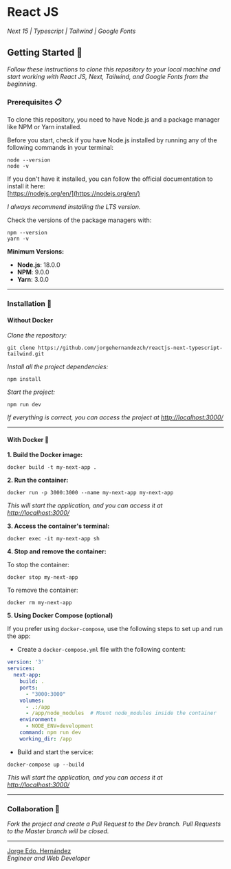 # React JS
_Next 15 | Typescript | Tailwind | Google Fonts_

## Getting Started 🚀

_Follow these instructions to clone this repository to your local machine and start working with React JS, Next, Tailwind, and Google Fonts from the beginning._

### Prerequisites 📋

To clone this repository, you need to have Node.js and a package manager like NPM or Yarn installed.

Before you start, check if you have Node.js installed by running any of the following commands in your terminal:

```
node --version
node -v
```

If you don't have it installed, you can follow the official documentation to install it here:  
[https://nodejs.org/en/](https://nodejs.org/en/)

_I always recommend installing the LTS version._

Check the versions of the package managers with:

```
npm --version
yarn -v
```

**Minimum Versions:**
- **Node.js**: 18.0.0
- **NPM**: 9.0.0
- **Yarn**: 3.0.0

---

### Installation 🔧

#### **Without Docker**

_Clone the repository:_

```
git clone https://github.com/jorgehernandezch/reactjs-next-typescript-tailwind.git
```

_Install all the project dependencies:_

```
npm install
```

_Start the project:_

```
npm run dev
```

_If everything is correct, you can access the project at [http://localhost:3000/](http://localhost:3000/)_

---

#### **With Docker** 🐳

**1. Build the Docker image:**

```
docker build -t my-next-app .
```

**2. Run the container:**

```
docker run -p 3000:3000 --name my-next-app my-next-app
```

_This will start the application, and you can access it at [http://localhost:3000/](http://localhost:3000/)_

**3. Access the container's terminal:**

```
docker exec -it my-next-app sh
```

**4. Stop and remove the container:**

To stop the container:
```
docker stop my-next-app
```

To remove the container:
```
docker rm my-next-app
```

**5. Using Docker Compose (optional)**

If you prefer using `docker-compose`, use the following steps to set up and run the app:

- Create a `docker-compose.yml` file with the following content:

```yaml
version: '3'
services:
  next-app:
    build: .
    ports:
      - "3000:3000"
    volumes:
      - .:/app
      - /app/node_modules  # Mount node_modules inside the container
    environment:
      - NODE_ENV=development
    command: npm run dev
    working_dir: /app
```

- Build and start the service:

```
docker-compose up --build
```

_This will start the application, and you can access it at [http://localhost:3000/](http://localhost:3000/)_

---

### Collaboration 🤝

_Fork the project and create a Pull Request to the Dev branch. Pull Requests to the Master branch will be closed._

---

[Jorge Edo. Hernández](https://github.com/jorgehernandezch)  
_Engineer and Web Developer_

